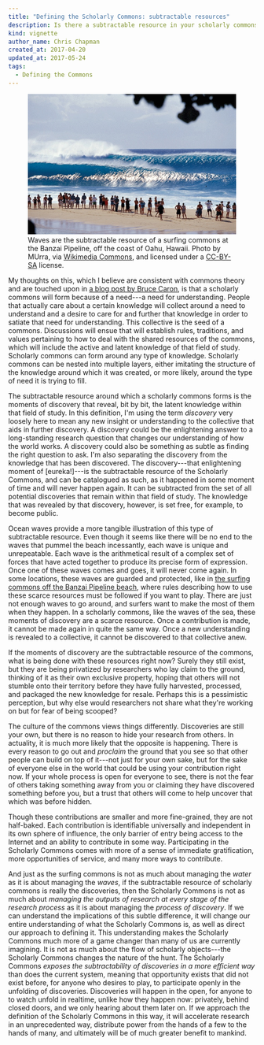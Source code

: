 ```yaml
---
title: "Defining the Scholarly Commons: subtractable resources"
description: Is there a subtractable resource in your scholarly commons? Yes, there should be.
kind: vignette
author_name: Chris Chapman
created_at: 2017-04-20
updated_at: 2017-05-24
tags:
  - Defining the Commons
---
```


<figure id="fig:surfing-commons" class="img" property="schema:sharedContent" resource="#surfing_commons" typeof="schema:ImageObject">
  <link property="schema:representativeOfPage" resource="schema:True" />
  <img property="schema:contentUrl" class="static" data-no-retina alt="Waves coming in off Banzai Pipeline beach in Hawaii, with bystanders watching from the shore" src="Hawaii-Pipeline.jpg" />
  <figcaption property="schema:caption"><span property="schema:description">Waves are the subtractable resource of a surfing commons at the <span property="schema:contentLocation">Banzai Pipeline, off the coast of Oahu, Hawaii</span>.</span> Photo by <span property="cc:attributionName" class="sic">MUrra</span>, via <a rel="prov:hadPrimarySource" href="https://commons.wikimedia.org/wiki/File%3AHawaii-Pipeline.jpg">Wikimedia Commons</a>, and licensed under a <a rel="license" href="http://creativecommons.org/licenses/by-sa/3.0">CC-BY-SA</a> license. <span class="icon-cc"></span><span class="icon-cc-by"></span><span class="icon-cc-sa"></span></figcaption>
</figure>

My thoughts on this, which I believe are consistent with commons theory and are
touched upon in [a blog post by Bruce Caron][collectives], is that a scholarly
commons will form because of a need---a need for understanding. People that
actually care about a certain knowledge will collect around a need to
understand and a desire to care for and further that knowledge in order to
satiate that need for understanding. This collective is the seed of a commons.
Discussions will ensue that will establish rules, traditions, and values
pertaining to how to deal with the shared resources of the commons, which will
include the active and latent knowledge of that field of study. Scholarly
commons can form around any type of knowledge. Scholarly commons can be nested
into multiple layers, either imitating the structure of the knowledge around
which it was created, or more likely, around the type of need it is trying to
fill.

The subtractable resource around which a scholarly commons forms is the moments
of discovery that reveal, bit by bit, the latent knowledge within that field of
study. In this definition, I'm using the term <dfn>discovery</dfn> very loosely
here to mean any new insight or understanding to the collective that aids in
further discovery. A discovery could be the enlightening answer to a
long-standing research question that changes our understanding of how the world
works. A discovery could also be something as subtle as finding the right
question to ask. I'm also separating the discovery from the knowledge that has
been discovered. The discovery---that enlightening moment of [eureka!]---is the
subtractable resource of the Scholarly Commons, and can be catalogued as such,
as it happened in some moment of time and will never happen again. It can be
subtracted from the set of all potential discoveries that remain within that
field of study. The knowledge that was revealed by that discovery, however, is
set free, for example, to become public.

<!--MORE-->

Ocean waves provide a more tangible illustration of this type of subtractable
resource. Even though it seems like there will be no end to the waves that
pummel the beach incessantly, each wave is unique and unrepeatable. Each wave
is the arithmetical result of a complex set of forces that have acted together
to produce its precise form of expression. Once one of these waves comes and
goes, it will never come again. In some locations, these waves are guarded and
protected, like in [the surfing commons off the Banzai Pipeline beach][surfing
commons], where rules describing how to use these scarce resources must be
followed if you want to play. There are just not enough waves to go around, and
surfers want to make the most of them when they happen. In a scholarly commons,
like the waves of the sea, these moments of discovery are a scarce resource.
Once a contribution is made, it cannot be made again in quite the same way.
Once a new understanding is revealed to a collective, it cannot be discovered
to that collective anew.

If the moments of discovery are the subtractable resource of the commons, what
is being done with these resources right now? Surely they still exist, but they
are being privatized by researchers who lay claim to the ground, thinking of it
as their own exclusive property, hoping that others will not stumble onto their
territory before they have fully harvested, processed, and packaged the new
knowledge for resale. Perhaps this is a pessimistic perception, but why else
would researchers not share what they're working on but for fear of being
scooped?

The culture of the commons views things differently. Discoveries are still your
own, but there is no reason to hide your research from others. In actuality, it
is much more likely that the opposite is happening. There is every reason to go
out and *proclaim* the ground that you see so that other people can build on
top of it---not just for your own sake, but for the sake of everyone else in
the world that could be using your contribution right now. If your whole
process is open for everyone to see, there is not the fear of others taking
something away from you or claiming they have discovered something before you,
but a trust that others will come to help uncover that which was before hidden.

Though these contributions are smaller and more fine-grained, they are not
half-baked. Each contribution is identifiable universally and independent in
its own sphere of influence, the only barrier of entry being access to the
Internet and an ability to contribute in some way. Participating in the
Scholarly Commons comes with more of a sense of immediate gratification, more
opportunities of service, and many more ways to contribute.

And just as the surfing commons is not as much about managing the _water_ as it
is about managing the _waves_, if the subtractable resource of scholarly
commons is really the discoveries, then the Scholarly Commons is not as much
about _managing the outputs of research at every stage of the research process_
as it is about managing the _process of discovery_. If we can understand the
implications of this subtle difference, it will change our entire understanding
of what the Scholarly Commons is, as well as direct our approach to defining
it. This understanding makes the Scholarly Commons much more of a game changer
than many of us are currently imagining. It is not as much about the flow of
scholarly objects---the Scholarly Commons changes the nature of the hunt. The
Scholarly Commons _exposes the subtractability of discoveries in a more
efficient way_ than does the current system, meaning that opportunity exists
that did not exist before, for anyone who desires to play, to participate
openly in the unfolding of discoveries. Discoveries will happen in the open,
for anyone to to watch unfold in realtime, unlike how they happen now:
privately, behind closed doors, and we only hearing about them later on. If we
approach the definition of the Scholarly Commons in this way, it will
accelerate research in an unprecedented way, distribute power from the hands of
a few to the hands of many, and ultimately will be of much greater benefit to
mankind.

[collectives]: <https://cybersocialstructure.org/2016/10/03/think-of-science-like-an-incurable-intellectual-disease/> "Think of science like an incurable intellectual disease, by Bruce Caron"
[surfing commons]: <http://www.onthecommons.org/magazine/surfing-commons-hawaii>
